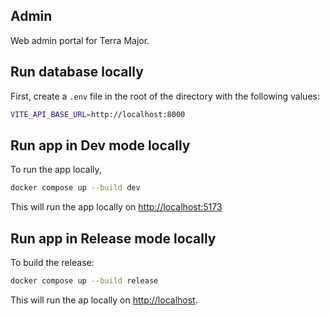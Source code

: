 Admin
---

Web admin portal for Terra Major.

## Run database locally
First, create a `.env` file in the root of the directory with the following values:

```bash
VITE_API_BASE_URL=http://localhost:8000
```

## Run app in Dev mode locally
To run the app locally,

```bash
docker compose up --build dev
```

This will run the app locally on [http://localhost:5173](http://localhost:5173)

## Run app in Release mode locally 

To build the release:

```bash
docker compose up --build release
```

This will run the ap locally on [http://localhost](http://localhost). 